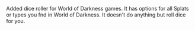 Added dice roller for World of Darkness games.  It has options for all Splats or types you fnd in World of Darkness.  It doesn't do anything but roll dice for you.
